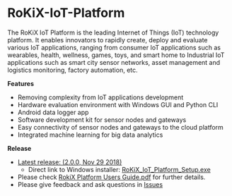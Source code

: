 # RoKiX-IoT-Platform

The RoKiX IoT Platform is the leading Internet of Things (IoT) technology platform. It enables innovators to rapidly create, deploy and evaluate various IoT applications, ranging from consumer IoT applications such as wearables, health, wellness, games, toys, and smart home to Industrial IoT applications such as smart city sensor networks, asset management and logistics monitoring, factory automation, etc.
 
**Features**
* Removing complexity from IoT applications development
* Hardware evaluation environment with Windows GUI and Python CLI
* Android data logger app
* Software development kit for sensor nodes and gateways
* Easy connectivity of sensor nodes and gateways to the cloud platform
* Integrated machine learning for big data analytics

**Release**
* [Latest release: (2.0.0, Nov 29 2018)](https://github.com/RohmSemiconductor/RoKiX-IoT-Platform/releases/latest)
  * Direct link to Windows installer: [RoKiX_IoT_Platform_Setup.exe](https://github.com/RohmSemiconductor/RoKiX-IoT-Platform/releases/download/v2.0.0/RoKiX_IoT_Platform_Setup.exe)
* Please check [RokiX Platform Users Guide.pdf](https://github.com/RohmSemiconductor/RoKiX-IoT-Platform/blob/v2.0.0/RoKiX%20Platform%20Users%20Guide.pdf) for further details.
* Please give feedback and ask questions in [Issues](https://github.com/RohmSemiconductor/RoKiX-IoT-Platform/issues)

